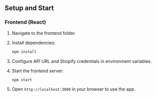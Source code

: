 ## Setup and Start

### Frontend (React)

1. Navigate to the frontend folder.
2. Install dependencies:

   ```bash
   npm install
   ```

3. Configure API URL and Shopify credentials in environment variables.
4. Start the frontend server:

   ```bash
   npm start
   ```

5. Open `http://localhost:3000` in your browser to use the app.
